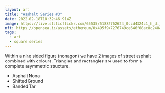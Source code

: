 ```yaml
---
layout: art
title: "Asphalt Series #3"
date: 2022-02-18T18:32:46.914Z
image: https://live.staticflickr.com/65535/51889762624_0ccd4824c1_h_d.jpg
nft: https://opensea.io/assets/ethereum/0x495f947276749ce646f68ac8c248420045cb7b5e/48162648330355413914028108631647327469322174667090404439099707898610434703364/
tags:
  - art
  - square series
---
```

Within a nine sided figure (nonagon) we have 2 images of street asphalt combined with colours. Triangles and rectangles are used to form a complete asymmetric structure.

* Asphalt Nona 
* Shifted Ground
* Banded Tar